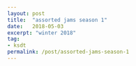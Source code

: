 ```yaml
---
layout: post
title:  "assorted jams season 1"
date:   2018-05-03
excerpt: "winter 2018"
tag:
- ksdt
permalink: /post/assorted-jams-season-1
---
```


<style>
h3 {
	margin: 0em 0em 0.5em;
}
iframe {
	width: 100%;
}
</style>
